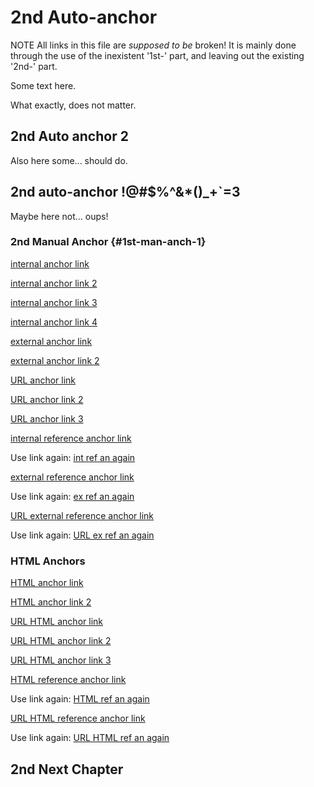 
# 2nd Auto-anchor

NOTE All links in this file are *supposed to be* broken!
It is mainly done through the use of the inexistent '1st-' part,
and leaving out the existing '2nd-' part.

Some text here.

What exactly, does not matter.

## 2nd Auto anchor 2

Also here some... should do.

## 2nd auto-anchor !@#$%^&*()_+`=3

Maybe here not... oups!

### 2nd Manual Anchor {#1st-man-anch-1}

[internal anchor link](#auto-anchor)

[internal anchor link 2](#auto-anchor-2)

[internal anchor link 3](#auto-anchor-3)

[internal anchor link 4](#man-anch-1)

[external anchor link](./anchor_links.md#1st-auto-anchor)

[external anchor link 2](./anchor_links.md#1st-man-anch-1)

[URL anchor link](https://raw.githubusercontent.com/becheran/mlc/master/benches/benchmark/markdown/anchor_links.md#1st-auto-anchor)

[URL anchor link 2](https://raw.githubusercontent.com/becheran/mlc/master/benches/benchmark/markdown/anchor_links.md#1st-auto-anchor-2)

[URL anchor link 3](https://raw.githubusercontent.com/becheran/mlc/master/benches/benchmark/markdown/anchor_links.md#1st-man-anch-1)

[internal reference anchor link][1]

Use link again: [int ref an again][1]

[external reference anchor link][foo]

Use link again: [ex ref an again][foo]

[URL external reference anchor link][foorl]

Use link again: [URL ex ref an again][foorl]

### HTML Anchors

[HTML anchor link](./anchor_links.html#1st-auto-anchor)

[HTML anchor link 2](./anchor_links.html#1st-man-anch-1)

[URL HTML anchor link](https://raw.githubusercontent.com/becheran/mlc/master/benches/benchmark/markdown/anchor_links.html#1st-auto-anchor)

[URL HTML anchor link 2](https://raw.githubusercontent.com/becheran/mlc/master/benches/benchmark/markdown/anchor_links.html#1st-auto-anchor-2)

[URL HTML anchor link 3](https://raw.githubusercontent.com/becheran/mlc/master/benches/benchmark/markdown/anchor_links.html#1st-man-anch-1)

[HTML reference anchor link][bar]

Use link again: [HTML ref an again][bar]

[URL HTML reference anchor link][barl]

Use link again: [URL HTML ref an again][barl]

## 2nd Next Chapter

[1]: #auto-anchor
[foo]: ./anchor_links.md#1st-auto-anchor
[bar]: ./anchor_links.html#1st-auto-anchor
[foorl]: https://raw.githubusercontent.com/becheran/mlc/master/benches/benchmark/markdown/anchor_links.md#1st-auto-anchor
[barl]: https://raw.githubusercontent.com/becheran/mlc/master/benches/benchmark/markdown/anchor_links.html#1st-auto-anchor

